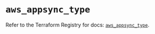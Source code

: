 # `aws_appsync_type`

Refer to the Terraform Registry for docs: [`aws_appsync_type`](https://registry.terraform.io/providers/hashicorp/aws/5.85.0/docs/resources/appsync_type).
